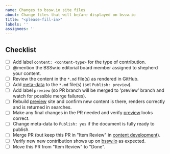 ```yaml
---
name: Changes to bssw.io site files
about: Change files that will be/are displayed on bssw.io
title: "<please-fill-in>"
labels: ''
assignees: ''
---
```


<!---
Be sure to select 'master' as the 'base' branch against which to create this
pull request.

Provide a general summary of your changes in the Title above.

Note that anything between these delimiters is a comment that will not appear
in the pull request description once created. Most areas in this message are
commented out and can be easily added by removing the comment delimiters.

-->

## Checklist

* [ ] Add label `content: <content-type>` for the type of contribution.
* [ ] @mention the BSSw.io editorial board member assigned to shepherd your content.
* [ ] Review the content in the `*.md` file(s) as rendered in GitHub.
* [ ] Add [meta-data](https://betterscientificsoftware.github.io/bssw.io/bssw_styling_common.html#metadata-secti) to the `*.md` file(s) (set `Publish: preview`).
* [ ] Add label `preview` (so PR branch will be merged to 'preview' branch and watch for possible merge failures).
* [ ] Rebuild [preview] site and confirm new content is there, renders correctly and is returned in searches.
* [ ] Make any final changes in the PR needed and verify [preview] looks correct.
* [ ] Change meta-data to `Publish: yes` if the document is fully ready to publish.
* [ ] Merge PR (but keep this PR in "Item Review" in [content development]).
* [ ] Verify new new contribution shows up on [bssw.io] as expected.
* [ ] Move this PR from "Item Review" to "Done".

[preview]: https://preview.bssw.io
[bssw.io]: https://bssw.io
[content development]: https://github.com/betterscientificsoftware/bssw.io/projects/3?
